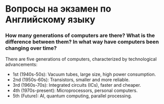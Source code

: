 # Вопросы на экзамен по Английскому языку

### How many generations of computers are there? What is the difference between them? In what way have computers been changing over time?
There are five generations of computers, characterized by technological advancements:

* 1st (1940s-50s): Vacuum tubes, large size, high power consumption.
* 2nd (1950s-60s): Transistors, smaller and more reliable.
* 3rd (1960s-70s): Integrated circuits (ICs), faster and cheaper.
* 4th (1970s-present): Microprocessors, personal computers.
* 5th (Future): AI, quantum computing, parallel processing.